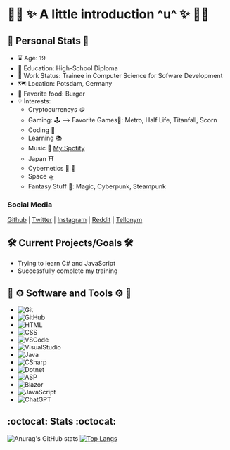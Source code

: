 # :rainbow_flag: :sparkles: A little introduction ^u^ :sparkles: :rainbow_flag: #

:bust_in_silhouette: Personal Stats :bust_in_silhouette:
---
- :hourglass: Age: 19
- :triangular_ruler: Education: High-School Diploma
- :office: Work Status: Trainee in Computer Science for Sofware Development
- :world_map: Location: Potsdam, Germany 
- :hamburger: Favorite food: Burger
- :bulb: Interests: 
  - Cryptocurrencys :coin:
  - Gaming: :joystick: --> Favorite Games:sparkling_heart:: Metro, Half Life, Titanfall, Scorn
  - Coding :floppy_disk:
  - Learning :books:
  - Music :musical_note: [My Spotify](https://open.spotify.com/user/kuw0kbogot8n5btitqvnqv1cj)
  - Japan :shinto_shrine:
  - Cybernetics :mechanical_arm: :mechanical_leg:
  - Space :flying_saucer:
  - Fantasy Stuff :space_invader:: Magic, Cyberpunk, Steampunk

### Social Media ###
[Github](https://github.com/Dreyex) | 
[Twitter](https://twitter.com/hashtag/dreyex?src=hash&ref_src=twsrc%5Etfw) | 
[Instagram](https://www.instagram.com/dreyex/?hl=de) | 
[Reddit](https://www.reddit.com/user/Dreyex/) | 
[Tellonym](https://tellonym.me/dreyex)


:hammer_and_wrench: Current Projects/Goals :hammer_and_wrench:
---
- Trying to learn C# and JavaScript
- Successfully complete my training

:toolbox: :gear: Software and Tools :gear: :toolbox:
---
- ![Git](https://img.shields.io/badge/-Git-black?style=flat-square&logo=git)
- ![GitHub](https://img.shields.io/badge/-GitHub-181717?style=flat-square&logo=github)
- ![HTML](https://img.shields.io/badge/-HTML-black?style=flat-square&logo=html5)
- ![CSS](https://img.shields.io/badge/CSS-black?logo=css3)
- ![VSCode](https://img.shields.io/badge/-VSCode-black?style=flat-square&logo=visual-studio-code)
- ![VisualStudio](https://img.shields.io/badge/VisualStudio-black?logo=visualstudio)
- ![Java](https://img.shields.io/badge/Java-black?logo=eclipseide)
- ![CSharp](https://img.shields.io/badge/-CSharp-black?style=flat-square&logo=CSharp)
- ![Dotnet](https://img.shields.io/badge/-Dotnet-black?style=flat-square&logo=Dotnet)
- ![ASP](https://img.shields.io/badge/ASP.NET-black?logo=dotnet)
- ![Blazor](https://img.shields.io/badge/Blazor-black?logo=blazor)
- ![JavaScript](https://img.shields.io/badge/JavaScript-black?logo=JavaScript)
- ![ChatGPT](https://img.shields.io/badge/ChatGPT-black?logo=openai)


:octocat: Stats :octocat:
---
![Anurag's GitHub stats](https://github-readme-stats.vercel.app/api?username=Dreyex&show_icons=true&theme=radical&rank_icon=github)
[![Top Langs](https://github-readme-stats.vercel.app/api/top-langs/?username=Dreyex&layout=donut)](https://github.com/Dreyex/github-readme-stats)


<!---
Dreyex/Dreyex is a ✨ special ✨ repository because its `README.md` (this file) appears on your GitHub profile.
You can click the Preview link to take a look at your changes.
--->
